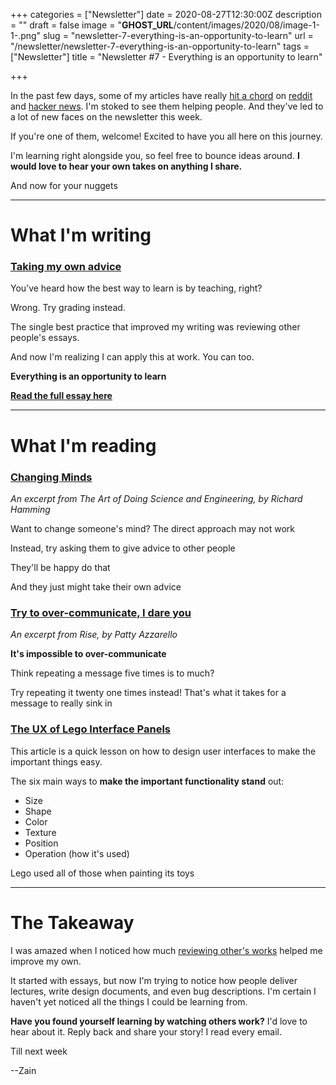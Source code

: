+++
categories = ["Newsletter"]
date = 2020-08-27T12:30:00Z
description = ""
draft = false
image = "__GHOST_URL__/content/images/2020/08/image-1-1-.png"
slug = "newsletter-7-everything-is-an-opportunity-to-learn"
url = "/newsletter/newsletter-7-everything-is-an-opportunity-to-learn"
tags = ["Newsletter"]
title = "Newsletter #7 - Everything is an opportunity to learn"

+++


In the past few days, some of my articles have really [hit a chord](https://www.reddit.com/r/programming/comments/igfn8p/whats_it_like_as_a_senior_engineer_my_experiences/) on [reddit](https://www.reddit.com/r/programming/comments/iauwyt/how_i_stopped_abandoning_my_side_projects/) and [hacker news](https://news.ycombinator.com/item?id=24251068). I'm stoked to see them helping people. And they've led to a lot of new faces on the newsletter this week.

If you're one of them, welcome! Excited to have you all here on this journey.

I'm learning right alongside you, so feel free to bounce ideas around. **I would love to hear your own takes on anything I share.**

And now for your nuggets

---

# **What I'm writing**

### [Taking my own advice](__GHOST_URL__/blog/grow-by-giving-feedback/)

You’ve heard how the best way to learn is by teaching, right?

Wrong. Try grading instead.

The single best practice that improved my writing was reviewing other people's essays.

And now I'm realizing I can apply this at work. You can too.

**Everything is an opportunity to learn**

**[Read the full essay here](__GHOST_URL__/blog/grow-by-giving-feedback/)**

---

# **What I'm reading**

### [Changing Minds](https://twitter.com/ZainRzv/status/1298643257711239168)

_An excerpt from The Art of Doing Science and Engineering, by Richard Hamming_

Want to change someone's mind? The direct approach may not work

Instead, try asking them to give advice to other people

They'll be happy do that

And they just might take their own advice

### [Try to over-communicate, I dare you](https://twitter.com/ZainRzv/status/1295766155441971200)

_An excerpt from Rise, by Patty Azzarello_

**It's impossible to over-communicate**

Think repeating a message five times is to much?

Try repeating it twenty one times instead! That's what it takes for a message to really sink in

### [The UX of Lego Interface Panels](https://www.designedbycave.co.uk/2020/LEGO-Interface-UX/?utm_source=zainrizvi.io&utm_medium=email)

This article is a quick lesson on how to design user interfaces to make the important things easy.

The six main ways to **make the important functionality stand** out:

* Size
* Shape
* Color
* Texture
* Position
* Operation (how it's used)

Lego used all of those when painting its toys

---

# **The Takeaway**

I was amazed when I noticed how much [reviewing other's works](__GHOST_URL__/blog/grow-by-giving-feedback/) helped me improve my own.

It started with essays, but now I'm trying to notice how people deliver lectures, write design documents, and even bug descriptions. I'm certain I haven't yet noticed all the things I could be learning from.

**Have you found yourself learning by watching others work?** I'd love to hear about it. Reply back and share your story! I read every email.

Till next week

--Zain


